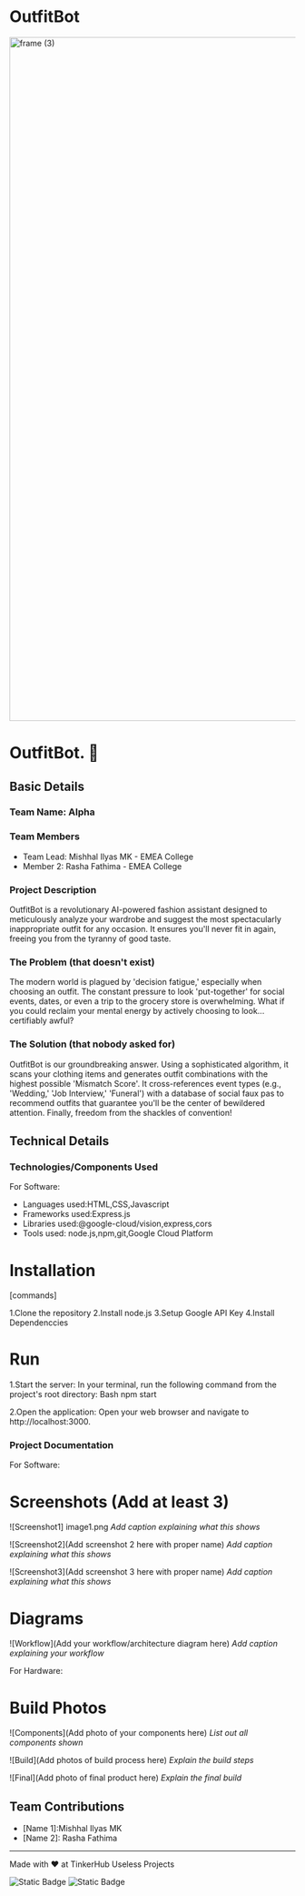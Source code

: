 # OutfitBot
<img width="3188" height="1202" alt="frame (3)" src="https://github.com/user-attachments/assets/517ad8e9-ad22-457d-9538-a9e62d137cd7" />


# OutfitBot. 🎯


## Basic Details
### Team Name: Alpha


### Team Members
- Team Lead: Mishhal Ilyas MK - EMEA College
- Member 2: Rasha Fathima - EMEA College

### Project Description
OutfitBot is a revolutionary AI-powered fashion assistant designed to meticulously analyze your wardrobe and suggest the most spectacularly inappropriate outfit for any occasion. It ensures you'll never fit in again, freeing you from the tyranny of good taste.

### The Problem (that doesn't exist)
The modern world is plagued by 'decision fatigue,' especially when choosing an outfit. The constant pressure to look 'put-together' for social events, dates, or even a trip to the grocery store is overwhelming. What if you could reclaim your mental energy by actively choosing to look... certifiably awful?

### The Solution (that nobody asked for)
OutfitBot is our groundbreaking answer. Using a sophisticated algorithm, it scans your clothing items and generates outfit combinations with the highest possible 'Mismatch Score'. It cross-references event types (e.g., 'Wedding,' 'Job Interview,' 'Funeral') with a database of social faux pas to recommend outfits that guarantee you'll be the center of bewildered attention. Finally, freedom from the shackles of convention!

## Technical Details
### Technologies/Components Used
For Software:
- Languages used:HTML,CSS,Javascript
- Frameworks used:Express.js
- Libraries used:@google-cloud/vision,express,cors
- Tools used: node.js,npm,git,Google Cloud Platform

# Installation
[commands]

1.Clone the repository
2.Install node.js
3.Setup Google API Key
4.Install Dependenccies

# Run
1.Start the server: In your terminal, run the following command from the project's root directory:
Bash
npm start

2.Open the application: Open your web browser and navigate to http://localhost:3000.

### Project Documentation
For Software:

# Screenshots (Add at least 3)
![Screenshot1] image1.png
*Add caption explaining what this shows*

![Screenshot2](Add screenshot 2 here with proper name)
*Add caption explaining what this shows*

![Screenshot3](Add screenshot 3 here with proper name)
*Add caption explaining what this shows*

# Diagrams
![Workflow](Add your workflow/architecture diagram here)
*Add caption explaining your workflow*

For Hardware:


# Build Photos
![Components](Add photo of your components here)
*List out all components shown*

![Build](Add photos of build process here)
*Explain the build steps*

![Final](Add photo of final product here)
*Explain the final build*


## Team Contributions
- [Name 1]:Mishhal Ilyas MK
- [Name 2]: Rasha Fathima

---
Made with ❤️ at TinkerHub Useless Projects 

![Static Badge](https://img.shields.io/badge/TinkerHub-24?color=%23000000&link=https%3A%2F%2Fwww.tinkerhub.org%2F)
![Static Badge](https://img.shields.io/badge/UselessProjects--25-25?link=https%3A%2F%2Fwww.tinkerhub.org%2Fevents%2FQ2Q1TQKX6Q%2FUseless%2520Projects)
